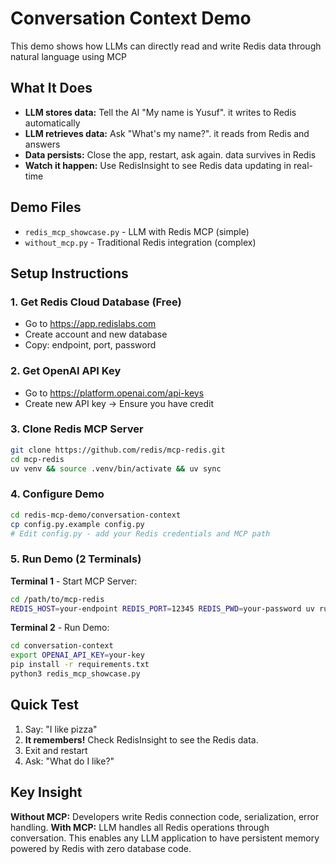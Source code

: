 # Conversation Context Demo

This demo shows how LLMs can directly read and write Redis data through natural language using MCP

## What It Does

- **LLM stores data:** Tell the AI "My name is Yusuf". it writes to Redis automatically
- **LLM retrieves data:** Ask "What's my name?". it reads from Redis and answers
- **Data persists:** Close the app, restart, ask again. data survives in Redis
- **Watch it happen:** Use RedisInsight to see Redis data updating in real-time

## Demo Files

- `redis_mcp_showcase.py` - LLM with Redis MCP (simple)
- `without_mcp.py` - Traditional Redis integration (complex)

## Setup Instructions

### 1. Get Redis Cloud Database (Free)
- Go to https://app.redislabs.com
- Create account and new database
- Copy: endpoint, port, password

### 2. Get OpenAI API Key
- Go to https://platform.openai.com/api-keys
- Create new API key -> Ensure you have credit 

### 3. Clone Redis MCP Server
```bash
git clone https://github.com/redis/mcp-redis.git
cd mcp-redis
uv venv && source .venv/bin/activate && uv sync
```

### 4. Configure Demo
```bash
cd redis-mcp-demo/conversation-context
cp config.py.example config.py
# Edit config.py - add your Redis credentials and MCP path
```

### 5. Run Demo (2 Terminals)

**Terminal 1** - Start MCP Server:
```bash
cd /path/to/mcp-redis
REDIS_HOST=your-endpoint REDIS_PORT=12345 REDIS_PWD=your-password uv run src/main.py
```

**Terminal 2** - Run Demo:
```bash
cd conversation-context
export OPENAI_API_KEY=your-key
pip install -r requirements.txt
python3 redis_mcp_showcase.py
```

## Quick Test

1. Say: "I like pizza"
2. **It remembers!** Check RedisInsight to see the Redis data.
3. Exit and restart
4. Ask: "What do I like?"

## Key Insight

**Without MCP:** Developers write Redis connection code, serialization, error handling.
**With MCP:** LLM handles all Redis operations through conversation. This enables any LLM application to have persistent memory powered by Redis with zero database code.